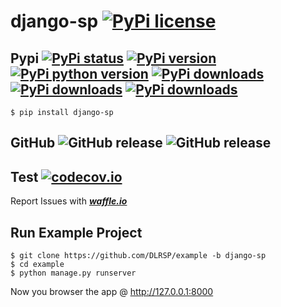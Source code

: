 # django-sp [![PyPi license](https://img.shields.io/pypi/l/django-sp.svg)](https://pypi.python.org/pypi/django_sp)

## Pypi [![PyPi status](https://img.shields.io/pypi/status/django-sp.svg)](https://pypi.python.org/pypi/django_ps) [![PyPi version](https://img.shields.io/pypi/v/django-sp.svg)](https://pypi.python.org/pypi/django_sp) [![PyPi python version](https://img.shields.io/pypi/pyversions/django-sp.svg)](https://pypi.python.org/pypi/django_sp) [![PyPi downloads](https://img.shields.io/pypi/dm/django-sp.svg)](https://pypi.python.org/pypi/django_sp) [![PyPi downloads](https://img.shields.io/pypi/dw/django-sp.svg)](https://pypi.python.org/pypi/django_sp) [![PyPi downloads](https://img.shields.io/pypi/dd/django-sp.svg)](https://pypi.python.org/pypi/django_sp)

	$ pip install django-sp

## GitHub ![GitHub release](https://img.shields.io/github/tag/DLRSP/django-sp.svg) ![GitHub release](https://img.shields.io/github/release/DLRSP/django-sp.svg)

## Test [![codecov.io](https://codecov.io/github/DLRSP/django-sp/coverage.svg?branch=master)](https://codecov.io/github/DLRSP/django-sp?branch=master)

Report Issues with [***waffle.io***](https://waffle.io/DLRSP/django-sp/join)

## Run Example Project

	$ git clone https://github.com/DLRSP/example -b django-sp
	$ cd example
	$ python manage.py runserver

Now you browser the app @ http://127.0.0.1:8000
